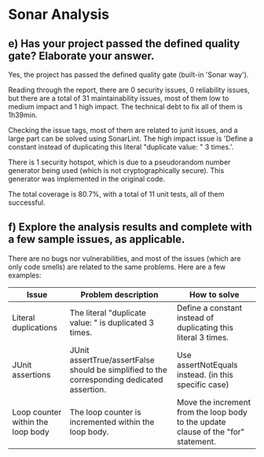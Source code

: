 # Sonar Analysis

## e) Has your project passed the defined quality gate? Elaborate your answer.

Yes, the project has passed the defined quality gate (built-in 'Sonar way').

Reading through the report, there are 0 security issues, 0 reliability issues, but there are a total of 31 maintainability issues, most of them low to medium impact and 1 high impact. The technical debt to fix all of them is 1h39min.

Checking the issue tags, most of them are related to junit issues, and a large part can be solved using SonarLint. The high impact issue is 'Define a constant instead of duplicating this literal "duplicate value: " 3 times.'.

There is 1 security hotspot, which is due to a pseudorandom number generator being used (which is not cryptographically secure). This generator was implemented in the original code.

The total coverage is 80.7%, with a total of 11 unit tests, all of them successful.

## f) Explore the analysis results and complete with a few sample issues, as applicable.

There are no bugs nor vulnerabilities, and most of the issues (which are only code smells) are related to the same problems. Here are a few examples:

| Issue | Problem description | How to solve |
| --- | --- | --- |
| Literal duplications | The literal "duplicate value: " is duplicated 3 times. | Define a constant instead of duplicating this literal 3 times. |
| JUnit assertions | JUnit assertTrue/assertFalse should be simplified to the corresponding dedicated assertion. | Use assertNotEquals instead. (in this specific case) |
| Loop counter within the loop body | The loop counter is incremented within the loop body. | Move the increment from the loop body to the update clause of the "for" statement. |
